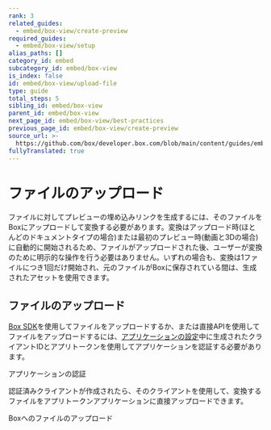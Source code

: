 ```yaml
---
rank: 3
related_guides:
  - embed/box-view/create-preview
required_guides:
  - embed/box-view/setup
alias_paths: []
category_id: embed
subcategory_id: embed/box-view
is_index: false
id: embed/box-view/upload-file
type: guide
total_steps: 5
sibling_id: embed/box-view
parent_id: embed/box-view
next_page_id: embed/box-view/best-practices
previous_page_id: embed/box-view/create-preview
source_url: >-
  https://github.com/box/developer.box.com/blob/main/content/guides/embed/box-view/upload-file.md
fullyTranslated: true
---
```

# ファイルのアップロード

ファイルに対してプレビューの埋め込みリンクを生成するには、そのファイルをBoxにアップロードして変換する必要があります。変換はアップロード時(ほとんどのドキュメントタイプの場合)または最初のプレビュー時(動画と3Dの場合)に自動的に開始されるため、ファイルがアップロードされた後、ユーザーが変換のために明示的な操作を行う必要はありません。いずれの場合も、変換は1ファイルにつき1回だけ開始され、元のファイルがBoxに保存されている間は、生成されたアセットを使用できます。

## ファイルのアップロード

[Box SDK](pages://sdks-and-tools/)を使用してファイルをアップロードするか、または直接APIを使用してファイルをアップロードするには、[アプリケーションの設定](guide://embed/box-view/setup)中に生成されたクライアントIDとアプリトークンを使用してアプリケーションを認証する必要があります。

<CTA to="guide://authentication/app-token/">

アプリケーションの認証

</CTA>

認証済みクライアントが作成されたら、そのクライアントを使用して、変換するファイルをアプリトークンアプリケーションに直接アップロードできます。

<CTA to="guide://uploads/direct/file/">

Boxへのファイルのアップロード

</CTA>
